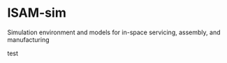 # ISAM-sim
Simulation environment and models for in-space servicing, assembly, and manufacturing 

test